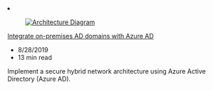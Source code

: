 <!-- This file is automatically generated by build/architectures/build_index.py. Any updates will be lost. -->

<!-- markdownlint-disable MD033 -->

<li class="grid-item item-column" data-categories="Identity Hybrid ">
<article class="card">
    <div class="card-header has-margin-bottom-none" aria-hidden="true">
        <figure class="image diagram has-height-175 has-overflow-hidden level">
            <a href="/azure/architecture/reference-architectures/identity/azure-ad"><img src="/azure/architecture/browse/thumbs/azure-ad.png" class="diagram" alt="Architecture Diagram" data-linktype="relative-path"></a>
        </figure>
    </div>
    <div class="card-content">
        <a class="card-content-title has-margin-top-none" href="/azure/architecture/reference-architectures/identity/azure-ad">
            <p>Integrate on-premises AD domains with Azure AD</p>
        </a>
        <ul class="card-content-metadata">
            <li>8/28/2019</li>
            <li>13 min read</li>
        </ul>
        <p class="card-content-description">Implement a secure hybrid network architecture using Azure Active Directory (Azure AD).</p>
        <div class="bottom-to-top-fade is-hidden-mobile"></div>
    </div>
</article>
</li>
